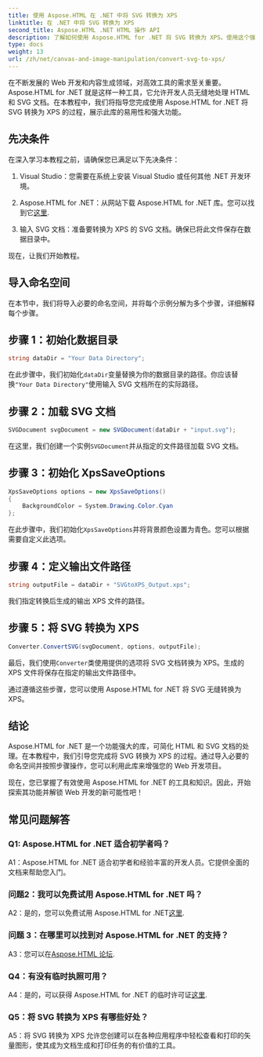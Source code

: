 ```yaml
---
title: 使用 Aspose.HTML 在 .NET 中将 SVG 转换为 XPS
linktitle: 在 .NET 中将 SVG 转换为 XPS
second_title: Aspose.HTML .NET HTML 操作 API
description: 了解如何使用 Aspose.HTML for .NET 将 SVG 转换为 XPS。使用这个强大的库来提升您的 Web 开发。
type: docs
weight: 13
url: /zh/net/canvas-and-image-manipulation/convert-svg-to-xps/
---
```


在不断发展的 Web 开发和内容生成领域，对高效工具的需求至关重要。Aspose.HTML for .NET 就是这样一种工具，它允许开发人员无缝地处理 HTML 和 SVG 文档。在本教程中，我们将指导您完成使用 Aspose.HTML for .NET 将 SVG 转换为 XPS 的过程，展示此库的易用性和强大功能。

## 先决条件

在深入学习本教程之前，请确保您已满足以下先决条件：

1. Visual Studio：您需要在系统上安装 Visual Studio 或任何其他 .NET 开发环境。

2.  Aspose.HTML for .NET：从网站下载 Aspose.HTML for .NET 库。您可以找到它[这里](https://releases.aspose.com/html/net/).

3. 输入 SVG 文档：准备要转换为 XPS 的 SVG 文档。确保已将此文件保存在数据目录中。

现在，让我们开始教程。

## 导入命名空间

在本节中，我们将导入必要的命名空间，并将每个示例分解为多个步骤，详细解释每个步骤。

## 步骤 1：初始化数据目录

```csharp
string dataDir = "Your Data Directory";
```

在此步骤中，我们初始化`dataDir`变量替换为你的数据目录的路径。你应该替换`"Your Data Directory"`使用输入 SVG 文档所在的实际路径。

## 步骤 2：加载 SVG 文档

```csharp
SVGDocument svgDocument = new SVGDocument(dataDir + "input.svg");
```

在这里，我们创建一个实例`SVGDocument`并从指定的文件路径加载 SVG 文档。

## 步骤 3：初始化 XpsSaveOptions

```csharp
XpsSaveOptions options = new XpsSaveOptions()
{
    BackgroundColor = System.Drawing.Color.Cyan
};
```

在此步骤中，我们初始化`XpsSaveOptions`并将背景颜色设置为青色。您可以根据需要自定义此选项。

## 步骤 4：定义输出文件路径

```csharp
string outputFile = dataDir + "SVGtoXPS_Output.xps";
```

我们指定转换后生成的输出 XPS 文件的路径。

## 步骤 5：将 SVG 转换为 XPS

```csharp
Converter.ConvertSVG(svgDocument, options, outputFile);
```

最后，我们使用`Converter`类使用提供的选项将 SVG 文档转换为 XPS。生成的 XPS 文件将保存在指定的输出文件路径中。

通过遵循这些步骤，您可以使用 Aspose.HTML for .NET 将 SVG 无缝转换为 XPS。

## 结论

Aspose.HTML for .NET 是一个功能强大的库，可简化 HTML 和 SVG 文档的处理。在本教程中，我们引导您完成将 SVG 转换为 XPS 的过程。通过导入必要的命名空间并按照步骤操作，您可以利用此库来增强您的 Web 开发项目。

现在，您已掌握了有效使用 Aspose.HTML for .NET 的工具和知识。因此，开始探索其功能并解锁 Web 开发的新可能性吧！

## 常见问题解答

### Q1: Aspose.HTML for .NET 适合初学者吗？

A1：Aspose.HTML for .NET 适合初学者和经验丰富的开发人员。它提供全面的文档来帮助您入门。

### 问题2：我可以免费试用 Aspose.HTML for .NET 吗？

 A2：是的，您可以免费试用 Aspose.HTML for .NET[这里](https://releases.aspose.com/).

### 问题 3：在哪里可以找到对 Aspose.HTML for .NET 的支持？

 A3：您可以在[Aspose.HTML 论坛](https://forum.aspose.com/).

### Q4：有没有临时执照可用？

 A4：是的，可以获得 Aspose.HTML for .NET 的临时许可证[这里](https://purchase.aspose.com/temporary-license/).

### Q5：将 SVG 转换为 XPS 有哪些好处？

A5：将 SVG 转换为 XPS 允许您创建可以在各种应用程序中轻松查看和打印的矢量图形，使其成为文档生成和打印任务的有价值的工具。